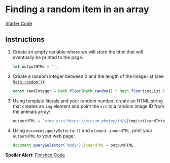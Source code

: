 # Finding a random item in an array

[Starter Code](animals-starter)

## Instructions
1. Create an empty variable where we will store the html that will eventually be printed to the page.

    ```js
    let outputHTML = '';
    ```

2. Create a random integer between 0 and the length of the image list (see [`Math.random()`](https://developer.mozilla.org/en-US/docs/Web/JavaScript/Reference/Global_Objects/Math/random
)):

    ```js
    const randInteger = Math.floor(Math.random() * Math.floor(imgList.length));
    ```

3. Using template literals and your random number, create an HTML string that creates an `img` element and point the `src` to a random image ID from the animals array:

    ```js
    outputHTML = `<img src="https://picsum.photos/id/${imgList[randInteger]}/250/250" alt="Random Lorem Picsum">`;
    ```
4. Using `document.querySelector()` and `element.innerHTML`, print your `outputHTML` to your web page:

    ```js
    document.querySelector('body').innerHTML = outputHTML;
    ```

**Spoiler Alert**: [Finished Code](animals-finished)